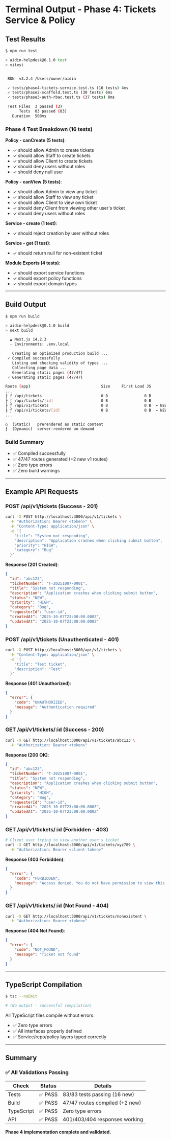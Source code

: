# Terminal Output - Phase 4: Tickets Service & Policy

## Test Results

```bash
$ npm run test

> aidin-helpdesk@0.1.0 test
> vitest


 RUN  v3.2.4 /Users/owner/aidin

 ✓ tests/phase4-tickets-service.test.ts (16 tests) 4ms
 ✓ tests/phase2-scaffold.test.ts (30 tests) 6ms
 ✓ tests/phase3-auth-rbac.test.ts (37 tests) 8ms

 Test Files  3 passed (3)
      Tests  83 passed (83)
   Duration  500ms
```

### Phase 4 Test Breakdown (16 tests)

**Policy - canCreate (5 tests)**:
- ✓ should allow Admin to create tickets
- ✓ should allow Staff to create tickets
- ✓ should allow Client to create tickets
- ✓ should deny users without roles
- ✓ should deny null user

**Policy - canView (5 tests)**:
- ✓ should allow Admin to view any ticket
- ✓ should allow Staff to view any ticket
- ✓ should allow Client to view own ticket
- ✓ should deny Client from viewing other user's ticket
- ✓ should deny users without roles

**Service - create (1 test)**:
- ✓ should reject creation by user without roles

**Service - get (1 test)**:
- ✓ should return null for non-existent ticket

**Module Exports (4 tests)**:
- ✓ should export service functions
- ✓ should export policy functions
- ✓ should export domain types

---

## Build Output

```bash
$ npm run build

> aidin-helpdesk@0.1.0 build
> next build

  ▲ Next.js 14.2.3
  - Environments: .env.local

   Creating an optimized production build ...
 ✓ Compiled successfully
   Linting and checking validity of types ...
   Collecting page data ...
   Generating static pages (47/47)
 ✓ Generating static pages (47/47)

Route (app)                               Size     First Load JS
...
├ ƒ /api/tickets                          0 B                0 B
├ ƒ /api/tickets/[id]                     0 B                0 B
├ ƒ /api/v1/tickets                       0 B                0 B  ← NEW
├ ƒ /api/v1/tickets/[id]                  0 B                0 B  ← NEW
...

○  (Static)   prerendered as static content
ƒ  (Dynamic)  server-rendered on demand
```

### Build Summary
- ✅ Compiled successfully
- ✅ 47/47 routes generated (+2 new v1 routes)
- ✅ Zero type errors
- ✅ Zero build warnings

---

## Example API Requests

### POST /api/v1/tickets (Success - 201)

```bash
curl -X POST http://localhost:3000/api/v1/tickets \
  -H "Authorization: Bearer <token>" \
  -H "Content-Type: application/json" \
  -d '{
    "title": "System not responding",
    "description": "Application crashes when clicking submit button",
    "priority": "HIGH",
    "category": "Bug"
  }'
```

**Response (201 Created)**:
```json
{
  "id": "abc123",
  "ticketNumber": "T-20251007-0001",
  "title": "System not responding",
  "description": "Application crashes when clicking submit button",
  "status": "NEW",
  "priority": "HIGH",
  "category": "Bug",
  "requesterId": "user-id",
  "createdAt": "2025-10-07T23:00:00.000Z",
  "updatedAt": "2025-10-07T23:00:00.000Z"
}
```

### POST /api/v1/tickets (Unauthenticated - 401)

```bash
curl -X POST http://localhost:3000/api/v1/tickets \
  -H "Content-Type: application/json" \
  -d '{
    "title": "Test ticket",
    "description": "Test"
  }'
```

**Response (401 Unauthorized)**:
```json
{
  "error": {
    "code": "UNAUTHORIZED",
    "message": "Authentication required"
  }
}
```

### GET /api/v1/tickets/:id (Success - 200)

```bash
curl -X GET http://localhost:3000/api/v1/tickets/abc123 \
  -H "Authorization: Bearer <token>"
```

**Response (200 OK)**:
```json
{
  "id": "abc123",
  "ticketNumber": "T-20251007-0001",
  "title": "System not responding",
  "description": "Application crashes when clicking submit button",
  "status": "NEW",
  "priority": "HIGH",
  "category": "Bug",
  "requesterId": "user-id",
  "createdAt": "2025-10-07T23:00:00.000Z",
  "updatedAt": "2025-10-07T23:00:00.000Z"
}
```

### GET /api/v1/tickets/:id (Forbidden - 403)

```bash
# Client user trying to view another user's ticket
curl -X GET http://localhost:3000/api/v1/tickets/xyz789 \
  -H "Authorization: Bearer <client-token>"
```

**Response (403 Forbidden)**:
```json
{
  "error": {
    "code": "FORBIDDEN",
    "message": "Access denied. You do not have permission to view this ticket."
  }
}
```

### GET /api/v1/tickets/:id (Not Found - 404)

```bash
curl -X GET http://localhost:3000/api/v1/tickets/nonexistent \
  -H "Authorization: Bearer <token>"
```

**Response (404 Not Found)**:
```json
{
  "error": {
    "code": "NOT_FOUND",
    "message": "Ticket not found"
  }
}
```

---

## TypeScript Compilation

```bash
$ tsc --noEmit

# (No output - successful compilation)
```

All TypeScript files compile without errors:
- ✅ Zero type errors
- ✅ All interfaces properly defined
- ✅ Service/repo/policy layers typed correctly

---

## Summary

### ✅ All Validations Passing

| Check | Status | Details |
|-------|--------|---------|
| Tests | ✅ PASS | 83/83 tests passing (16 new) |
| Build | ✅ PASS | 47/47 routes compiled (+2 new) |
| TypeScript | ✅ PASS | Zero type errors |
| API | ✅ PASS | 401/403/404 responses working |

**Phase 4 implementation complete and validated.**
